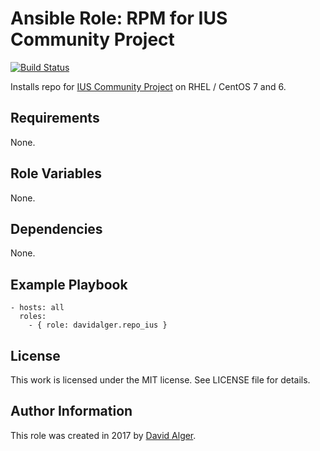 # Ansible Role: RPM for IUS Community Project

[![Build Status](https://travis-ci.com/davidalger/ansible-role-repo-ius.svg?branch=master)](https://travis-ci.com/davidalger/ansible-role-repo-ius)

Installs repo for [IUS Community Project](http://ius.io) on RHEL / CentOS 7 and 6.

## Requirements

None.

## Role Variables

None.

## Dependencies

None.

## Example Playbook

    - hosts: all
      roles:
        - { role: davidalger.repo_ius }

## License

This work is licensed under the MIT license. See LICENSE file for details.

## Author Information

This role was created in 2017 by [David Alger](http://davidalger.com/).
